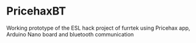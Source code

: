 # PricehaxBT
Working prototype of the ESL hack project of furrtek using Pricehax app, Arduino Nano board and bluetooth communication
